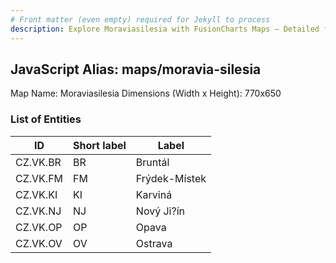 ```yaml
---
# Front matter (even empty) required for Jekyll to process
description: Explore Moraviasilesia with FusionCharts Maps – Detailed features for seamless integration. Try now & enhance your data visualization today! 
---
```


## JavaScript Alias: maps/moravia-silesia

Map Name: Moraviasilesia
Dimensions (Width x Height): 770x650





### List of Entities

ID | Short label | Label
---|---|---|
CZ.VK.BR|BR|Bruntál
CZ.VK.FM|FM|Frýdek-Místek
CZ.VK.KI|KI|Karviná
CZ.VK.NJ|NJ|Nový Ji?ín
CZ.VK.OP|OP|Opava
CZ.VK.OV|OV|Ostrava

